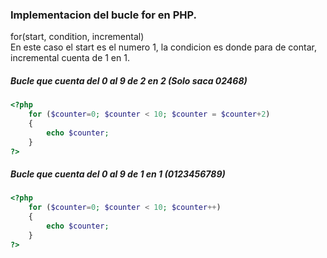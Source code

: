### Implementacion del bucle for en PHP.
for(start, condition, incremental)  
En este caso el start es el numero 1, la condicion es donde para de contar, incremental cuenta de 1 en 1.
##### Bucle que cuenta del 0 al 9 de 2 en 2 (Solo saca 02468)
``` php
<?php
    for ($counter=0; $counter < 10; $counter = $counter+2)
    {
        echo $counter;
    }
?>
```
##### Bucle que cuenta del 0 al 9 de 1 en 1 (0123456789)
``` php
<?php
    for ($counter=0; $counter < 10; $counter++)
    {
        echo $counter;
    }
?>
```
